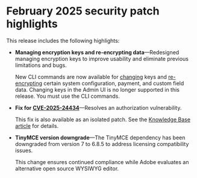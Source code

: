 # February 2025 security patch highlights

This release includes the following highlights:

* **Managing encryption keys and re-encrypting data**—Redesigned managing encryption keys to improve usability and eliminate previous limitations and bugs.<!-- AC-12679 -->

  New CLI commands are now available for [changing](https://experienceleague.adobe.com/en/docs/commerce-admin/systems/security/encryption-key) keys and [re-encrypting](https://developer.adobe.com/commerce/php/development/security/data-encryption/) certain system configuration, payment, and custom field data. Changing keys in the Admin UI is no longer supported in this release. You must use the CLI commands.

* **Fix for [CVE-2025-24434](https://nvd.nist.gov/vuln/detail/CVE-2025-24434)**—Resolves an authorization vulnerability.

  This fix is also available as an isolated patch. See the [Knowledge Base article](https://experienceleague.adobe.com/en/docs/commerce-knowledge-base/kb/troubleshooting/known-issues-patches-attached/security-update-available-for-adobe-commerce-apsb25-08) for details.<!-- AC-12755 -->

* **TinyMCE version downgrade**—The TinyMCE dependency has been downgraded from version 7 to 6.8.5 to address licensing compatibility issues.

  This change ensures continued compliance while Adobe evaluates an alternative open source WYSIWYG editor.

